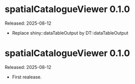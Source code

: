 
# spatialCatalogueViewer 0.1.0
Released: 2025-08-12

* Replace shiny::dataTableOutput by DT::dataTableOutput

# spatialCatalogueViewer 0.1.0
Released: 2025-08-12

* First realease.
